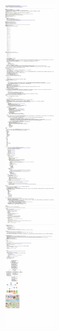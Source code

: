 ![Mysql笔记一览](https://raw.githubusercontent.com/derogithub/dabaihua/master/images/Mysql%E7%AC%94%E8%AE%B0%E4%B8%80%E8%A7%88.jpg "Mysql笔记一览")
